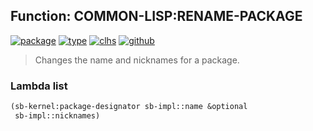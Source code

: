 ## Function: COMMON-LISP:RENAME-PACKAGE
[![package](https://img.shields.io/badge/Package-COMMON--LISP-5f9ea0.svg?style=social&colorA=999999)](../) [![type](https://img.shields.io/badge/Type-Function-5f9ea0.svg?style=social&colorA=999999)](../#function) [![clhs](https://img.shields.io/badge/CLHS-RENAME--PACKAGE-5f9ea0.svg?style=social&colorA=999999)](http://www.lispworks.com/documentation/HyperSpec/Body/f_rn_pkg.htm) [![github](https://img.shields.io/badge/GitHub-View_the_source-5f9ea0.svg?style=social&colorA=999999&logo=github)](https://github.com/sbcl/sbcl/blob/master/src/code/target-package.lisp/) 

> Changes the name and nicknames for a package.

### Lambda list
```cl
(sb-kernel:package-designator sb-impl::name &optional
 sb-impl::nicknames)
```
